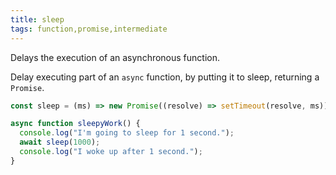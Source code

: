 ```yaml
---
title: sleep
tags: function,promise,intermediate
---
```


Delays the execution of an asynchronous function.

Delay executing part of an `async` function, by putting it to sleep, returning a `Promise`.

```js
const sleep = (ms) => new Promise((resolve) => setTimeout(resolve, ms));
```

```js
async function sleepyWork() {
  console.log("I'm going to sleep for 1 second.");
  await sleep(1000);
  console.log("I woke up after 1 second.");
}
```
